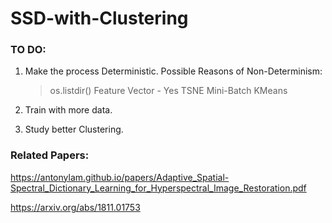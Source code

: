 # SSD-with-Clustering

### TO DO:
1) Make the process Deterministic.
   Possible Reasons of Non-Determinism:
   > os.listdir()
   > Feature Vector - Yes
   > TSNE
   > Mini-Batch KMeans

2) Train with more data.

3) Study better Clustering.

### Related Papers:

https://antonylam.github.io/papers/Adaptive_Spatial-Spectral_Dictionary_Learning_for_Hyperspectral_Image_Restoration.pdf

https://arxiv.org/abs/1811.01753
